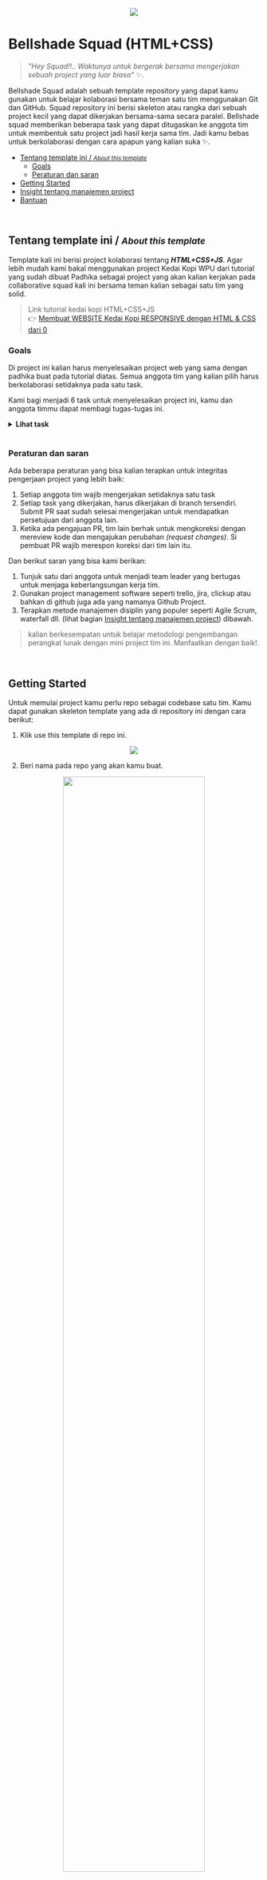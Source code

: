 <p align="center">
    <img src="./docs/img/squad-html-css.jpg">
</p>

# Bellshade Squad (HTML+CSS)

> _"Hey Squad!!.. Waktunya untuk bergerak bersama mengerjakan sebuah project yang luar biasa"_ ✨.

Bellshade Squad adalah sebuah template repository yang dapat kamu gunakan untuk belajar kolaborasi bersama teman satu tim menggunakan Git dan GitHub. Squad repository ini berisi skeleton atau rangka dari sebuah project kecil yang dapat dikerjakan bersama-sama secara paralel. Bellshade squad memberikan beberapa task yang dapat ditugaskan ke anggota tim untuk membentuk satu project jadi hasil kerja sama tim. Jadi kamu bebas untuk berkolaborasi dengan cara apapun yang kalian suka ✨.

-   [Tentang template ini / <small><i>About this template</i></small>](#tentang-template-ini-about-this-template)
    -   [Goals](#goals)
    -   [Peraturan dan saran](#peraturan-dan-saran)
-   [Getting Started](#getting-started)
-   [Insight tentang manajemen project](#insight-tentang-manajemen-project)
-   [Bantuan](#bantuan)

<br>

## Tentang template ini / <small><i>About this template</i></small>

Template kali ini berisi project kolaborasi tentang _**HTML+CSS+JS**_. Agar lebih mudah kami bakal menggunakan project Kedai Kopi WPU dari tutorial yang sudah dibuat Padhika sebagai project yang akan kalian kerjakan pada collaborative squad kali ini bersama teman kalian sebagai satu tim yang solid.

> Link tutorial kedai kopi HTML+CSS+JS<br/>
> 👉 [Membuat WEBSITE Kedai Kopi RESPONSIVE dengan HTML & CSS dari 0 ](https://www.youtube.com/watch?v=MCVkMmYL-aY)

### Goals

Di project ini kalian harus menyelesaikan project web yang sama dengan padhika buat pada tutorial diatas. Semua anggota tim yang kalian pilih harus berkolaborasi setidaknya pada satu task.

Kami bagi menjadi 6 task untuk menyelesaikan project ini, kamu dan anggota timmu dapat membagi tugas-tugas ini.

<details>
    <summary><strong>Lihat task</strong></summary>

1. **Navbar** _([issue](https://github.com/bellshade/squad-frontend-1/issues/1))_

Navbar disini meliputi:

-   navbar brand (logo)
-   navbar link
-   navbar icon (termasuk toggler)
-   mobile responsive navbar

<p align="center">
    <img src="./docs/img/task-1-navbar-desktop.jpg">
</p>
jangan lupa tentang responsitivity, di layar mobile harus tampak seperti berikut
<br>
<br>
<p align="center">
    <img src="./docs/img/task-1-navbar-mobile.jpg" width="40%">
</p>

2. **Jumbotron** _([issue](https://github.com/bellshade/squad-frontend-1/issues/3))_

Jumbotron adalah bagian banner besar yang menjadi titik fokus utama pengguna saat sekilas memandang halaman web. Section hero jumbotron meliputi:

-   Background image besar menggunakan ./img/header-bg.jpg
-   Sejumlah title text, dan
-   CTA (click to action)
-   polesan sedikit gradient black to transparent keatas di daerah paling bawah jumbotron untuk menunjukkan kesan dark moody coffee
<p align="center">
    <img src="./docs/img/task-2-jumbotron-screen.jpg">
</p>

3. **About Section** _([issue](https://github.com/bellshade/squad-frontend-1/issues/5))_

Task ini berisi section tentang apapun berkaitan dengan about us. kurang lebih seperti ini. Jangan lupakan untuk menerapkan responsive mobile.

<p align="center">
    <img src="./docs/img/task-3-about-us.jpg">
</p>

4. **Menu Section** _([issue](https://github.com/bellshade/squad-frontend-1/issues/7))_

Menu section berisi daftar menu minuman kopi yang tersedia, digambarkan dalam card yang berjajar berisi gambar, nama minuman dan harganya. Jangan lupakan untuk menerapkan responsive mobile juga!.

<p align="center">
    <img src="./docs/img/task-4-menu.jpg">
</p>

5. **Kontak Kami** _([issue](https://github.com/bellshade/squad-frontend-1/issues/9))_
   Contact section adalah bagian yang menggambarkan kontak dari yang menyediakan kopi ini. Contact terdiri atas:

-   Maps
-   Static Form (nama, email dan no. hp)

<p align="center">
    <img src="./docs/img/task-5-contact.jpg">
</p>

6. **Footer** _([issue](https://github.com/bellshade/squad-frontend-1/issues/10))_
   Footer berisi

-   link scrollspy seperti navbar
-   social link
-   credits
<p align="center">
    <img src="./docs/img/task-6-footer.jpg">
</p>

</details>

<br>

### Peraturan dan saran

Ada beberapa peraturan yang bisa kalian terapkan untuk integritas pengerjaan project yang lebih baik:

1. Setiap anggota tim wajib mengerjakan setidaknya satu task
2. Setiap task yang dikerjakan, harus dikerjakan di branch tersendiri. <br>Submit PR saat sudah selesai mengerjakan untuk mendapatkan persetujuan dari anggota lain.
3. Ketika ada pengajuan PR, tim lain berhak untuk mengkoreksi dengan mereview kode dan mengajukan perubahan _(request changes)_. Si pembuat PR wajib merespon koreksi dari tim lain itu.

Dan berikut saran yang bisa kami berikan:

1. Tunjuk satu dari anggota untuk menjadi team leader yang bertugas untuk menjaga keberlangsungan kerja tim.
2. Gunakan project management software seperti trello, jira, clickup atau bahkan di github juga ada yang namanya Github Project.
3. Terapkan metode manajemen disiplin yang populer seperti Agile Scrum, waterfall dll. (lihat bagian [Insight tentang manajemen project](#insight-tentang-manajemen-project)) dibawah.<br/>

> kalian berkesempatan untuk belajar metodologi pengembangan perangkat lunak dengan mini project tim ini. Manfaatkan dengan baik!.

<br>

## Getting Started

Untuk memulai project kamu perlu repo sebagai codebase satu tim. Kamu dapat gunakan skeleton template yang ada di repository ini dengan cara berikut:

1. Klik use this template di repo ini.
 <p align="center">
     <img src="./docs/img/getting-started-1.jpg">
 </p>

2. Beri nama pada repo yang akan kamu buat.
 <p align="center">
     <img src="./docs/img/getting-started-2.jpg" width="75%">
 </p>

3. Repo kamu sedang dibuat, tunggu sebentar.
 <p align="center">
     <img src="./docs/img/getting-started-2-in-progress.jpg" width="75%">
 </p>

4. Sudah, repo kamu sudah dibuat.
 <p align="center">
     <img src="./docs/img/getting-started-3.jpg" width="75%">
 </p>

5. Ajakin temen kamu untuk selesaikan project ini bareng-bareng. ✨

## Insight tentang manajemen project

Ada banyak cara untuk berkolaborasi project namun kami sarankan untuk menggunakan cara yang paling popouler dan banyak digunakan di industri. yaitu **"Agile Methodology"**. Kami sudah buatkan daftar task yang bisa dikerjakan, tinggal bagaimana cara memanajemen task itu agar dapat dikerjakan selaras dengan kebutuhan project dan sesuai dengan sumber daya tim.

Agile Methodology mengedepankan transparansi antar anggota tim. Setiap tim harus dapat memahami apa yang dikerjakan oleh yang lain dan apa gunanya mereka mengerjakan itu sehingga mengerti seperti apa gambarannya saat sudah selesai nanti.

Pada Agile scrum biasanya ada istilah **"Sprint"** yang artinya masa waktu pengerjaan. Sprint biasanya memiliki durasi 2 minggu tapi tergantung juga apa yang dikerjakan. Satu sprint mempunyai goals yang harapannya di akhir sprint dapat tercapai. Oleh karena itu satu project bisa saja punya banyak sprint. Ada beberapa istilah lain seperti _Sprint Planning_, _Grooming_, _Daily Standup/Update_, _Sprint Review_, _Retrospection_. Hal-hal ini biasanya di manajemen oleh scrum master yg biasanya seorang team leader atau PM menggunakan software manajemen project seperti jira atau github projects. <br>kalian dapat pelajari ini di internet.

> _"Saya mau coba agile methodologi pakai project squad ini <br>
> Terus saya harus mulai dari mana dulu bang?"_

Setelah repository kamu dibuat, gunakan software manajemen project. Kami sarankan untuk gunakan saja bawaan github yaitu **"Github Projects"**.

Pertama kita tentukan dulu "SOP" / prosedur kolebnya seperti apa. ketika satu orang mengerjakan satu task, task ini melewati beberapa fase yaitu:

-   **Backlog/ToDo** : task belum dikerjakan
-   **In Progress** : task sedang dikerjakan
-   **Dev Review** : task yang sudah dikerjakan sedang dikoreksi oleh anggota tim lain
-   **Reopen** : task yang sudah dikerjakan diminta untuk diperbaiki oleh anggota tim lain
-   **Done** : task sudah selesai

dengan seperti ini kita bisa buat 5 kolom kanban di github projects, jika ada task yang berubah status kita bisa geser saja task itu kanban yg lain. Kemudian buat issue di setiap tasknya lalu tambahkan pada kanban backlog.

<p align="center">
    <img src="./docs/img/agile-1.jpg">
</p>

Kotak kotak task ini biasa dinamakan tiket, issue atau card (bebas sebutannya seperti apa). Di setiap tiket kamu dapat memberikan detail lagi seperti siapa yang mengerjakan, labels, milestone, atau komentar.

<p align="center">
    <img src="./docs/img/agile-2.jpg" width="70%">
</p>

## Bantuan

apabila kalian membutuhkan bantuan kalian dapat mengunjungi komunitas WPU Discord di [https://discord.gg/wpu](https://discord.gg/wpu). Kunjungi channel `#bellshade-discussion` kami sebagai maintainer akan berada disana berdiskusi dengan kalian :')
